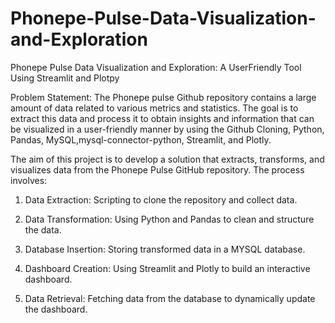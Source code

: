 # Phonepe-Pulse-Data-Visualization-and-Exploration

Phonepe Pulse Data Visualization and Exploration: A UserFriendly Tool Using Streamlit and Plotpy

Problem Statement: The Phonepe pulse Github repository contains a large amount of data related to various metrics and statistics. The goal is to extract this data and process it to obtain insights and information that can be visualized in a user-friendly manner by using the Github Cloning, Python, Pandas, MySQL,mysql-connector-python, Streamlit, and Plotly.


The aim of this project is to develop a solution that extracts, transforms, and visualizes data from the Phonepe Pulse GitHub repository. The process involves:

1. Data Extraction: Scripting to clone the repository and collect data.

2. Data Transformation: Using Python and Pandas to clean and structure the data.

3. Database Insertion: Storing transformed data in a MYSQL database.

4. Dashboard Creation: Using Streamlit and Plotly to build an interactive dashboard.

5. Data Retrieval: Fetching data from the database to dynamically update the dashboard.

